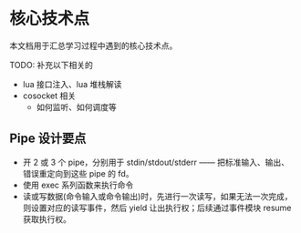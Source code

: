 # 核心技术点

本文档用于汇总学习过程中遇到的核心技术点。

TODO: 补充以下相关的
- lua 接口注入、lua 堆栈解读
- cosocket 相关
  - 如何监听、如何调度等

## Pipe 设计要点

- 开 2 或 3 个 pipe，分别用于 stdin/stdout/stderr —— 把标准输入、输出、错误重定向到这些 pipe 的 fd。
- 使用 exec 系列函数来执行命令
- 读或写数据(命令输入或命令输出)时，先进行一次读写，如果无法一次完成，则设置对应的读写事件，然后 yield 让出执行权；后续通过事件模块 resume 获取执行权。
